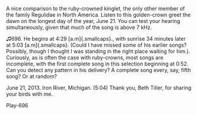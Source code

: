 A nice comparison to the ruby-crowned kinglet, the only other member of
the family Regulidae in North America. Listen to this golden-crown greet
the dawn on the longest day of the year, June 21. You can test your
hearing simultaneously, given that much of the song is above 7 kHz.

♫696. He begins at 4:29 [a.m]{.smallcaps}., with sunrise 34 minutes
later at 5:03 [a.m]{.smallcaps}. (Could I have missed some of his
earlier songs? Possibly, though I thought I was standing in the right
place waiting for him.). Curiously, as is often the case with
ruby-crowns, most songs are incomplete, with the first complete song in
this selection beginning at 0:52. Can you detect any pattern in his
delivery? A complete song every, say, fifth song? Or at random?

June 21, 2013. Iron River, Michigan. (5:04) Thank you, Beth Tiller, for
sharing your birds with me.

Play-696
